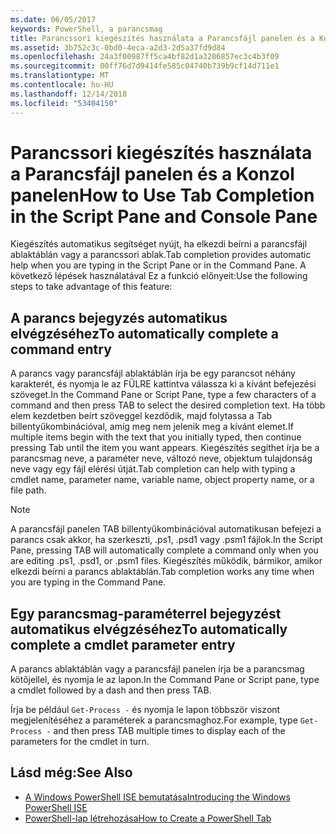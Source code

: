 ```yaml
---
ms.date: 06/05/2017
keywords: PowerShell, a parancsmag
title: Parancssori kiegészítés használata a Parancsfájl panelen és a Konzol panelen
ms.assetid: 3b752c3c-0bd0-4eca-a2d3-2d5a37fd9d84
ms.openlocfilehash: 24a3f00987ff5ca4bf82d1a3206857ec3c4b3f09
ms.sourcegitcommit: 00ff76d7d9414fe585c04740b739b9cf14d711e1
ms.translationtype: MT
ms.contentlocale: hu-HU
ms.lasthandoff: 12/14/2018
ms.locfileid: "53404150"
---
```

# <a name="how-to-use-tab-completion-in-the-script-pane-and-console-pane"></a><span data-ttu-id="ac9ca-103">Parancssori kiegészítés használata a Parancsfájl panelen és a Konzol panelen</span><span class="sxs-lookup"><span data-stu-id="ac9ca-103">How to Use Tab Completion in the Script Pane and Console Pane</span></span>

<span data-ttu-id="ac9ca-104">Kiegészítés automatikus segítséget nyújt, ha elkezdi beírni a parancsfájl ablaktáblán vagy a parancssori ablak.</span><span class="sxs-lookup"><span data-stu-id="ac9ca-104">Tab completion provides automatic help when you are typing in the Script Pane or in the Command Pane.</span></span> <span data-ttu-id="ac9ca-105">A következő lépések használatával Ez a funkció előnyeit:</span><span class="sxs-lookup"><span data-stu-id="ac9ca-105">Use the following steps to take advantage of this feature:</span></span>

## <a name="to-automatically-complete-a-command-entry"></a><span data-ttu-id="ac9ca-106">A parancs bejegyzés automatikus elvégzéséhez</span><span class="sxs-lookup"><span data-stu-id="ac9ca-106">To automatically complete a command entry</span></span>

<span data-ttu-id="ac9ca-107">A parancs vagy parancsfájl ablaktáblán írja be egy parancsot néhány karakterét, és nyomja le az FÜLRE kattintva válassza ki a kívánt befejezési szöveget.</span><span class="sxs-lookup"><span data-stu-id="ac9ca-107">In the Command Pane or Script Pane, type a few characters of a command and then press TAB to select the desired completion text.</span></span> <span data-ttu-id="ac9ca-108">Ha több elem kezdetben beírt szöveggel kezdődik, majd folytassa a Tab billentyűkombinációval, amíg meg nem jelenik meg a kívánt elemet.</span><span class="sxs-lookup"><span data-stu-id="ac9ca-108">If multiple items begin with the text that you initially typed, then continue pressing Tab until the item you want appears.</span></span> <span data-ttu-id="ac9ca-109">Kiegészítés segíthet írja be a parancsmag neve, a paraméter neve, változó neve, objektum tulajdonság neve vagy egy fájl elérési útját.</span><span class="sxs-lookup"><span data-stu-id="ac9ca-109">Tab completion can help with typing a cmdlet name, parameter name, variable name, object property name, or a file path.</span></span>

> [!NOTE]
> <span data-ttu-id="ac9ca-110">A parancsfájl panelen TAB billentyűkombinációval automatikusan befejezi a parancs csak akkor, ha szerkeszti, .ps1, .psd1 vagy .psm1 fájlok.</span><span class="sxs-lookup"><span data-stu-id="ac9ca-110">In the Script Pane, pressing TAB will automatically complete a command only when you are editing .ps1, .psd1, or .psm1 files.</span></span> <span data-ttu-id="ac9ca-111">Kiegészítés működik, bármikor, amikor elkezdi beírni a parancs ablaktáblán.</span><span class="sxs-lookup"><span data-stu-id="ac9ca-111">Tab completion works any time when you are typing in the Command Pane.</span></span>

## <a name="to-automatically-complete-a-cmdlet-parameter-entry"></a><span data-ttu-id="ac9ca-112">Egy parancsmag-paraméterrel bejegyzést automatikus elvégzéséhez</span><span class="sxs-lookup"><span data-stu-id="ac9ca-112">To automatically complete a cmdlet parameter entry</span></span>

<span data-ttu-id="ac9ca-113">A parancs ablaktáblán vagy a parancsfájl panelen írja be a parancsmag kötőjellel, és nyomja le az lapon.</span><span class="sxs-lookup"><span data-stu-id="ac9ca-113">In the Command Pane or Script pane, type a cmdlet followed by a dash and then press TAB.</span></span>

<span data-ttu-id="ac9ca-114">Írja be például `Get-Process -` és nyomja le lapon többször viszont megjelenítéséhez a paraméterek a parancsmaghoz.</span><span class="sxs-lookup"><span data-stu-id="ac9ca-114">For example, type `Get-Process -` and then press TAB multiple times to display each of the parameters for the cmdlet in turn.</span></span>

## <a name="see-also"></a><span data-ttu-id="ac9ca-115">Lásd még:</span><span class="sxs-lookup"><span data-stu-id="ac9ca-115">See Also</span></span>

- [<span data-ttu-id="ac9ca-116">A Windows PowerShell ISE bemutatása</span><span class="sxs-lookup"><span data-stu-id="ac9ca-116">Introducing the Windows PowerShell ISE</span></span>](Introducing-the-Windows-PowerShell-ISE.md)
- [<span data-ttu-id="ac9ca-117">PowerShell-lap létrehozása</span><span class="sxs-lookup"><span data-stu-id="ac9ca-117">How to Create a PowerShell Tab</span></span>](How-to-Create-a-PowerShell-Tab-in-Windows-PowerShell-ISE.md)
